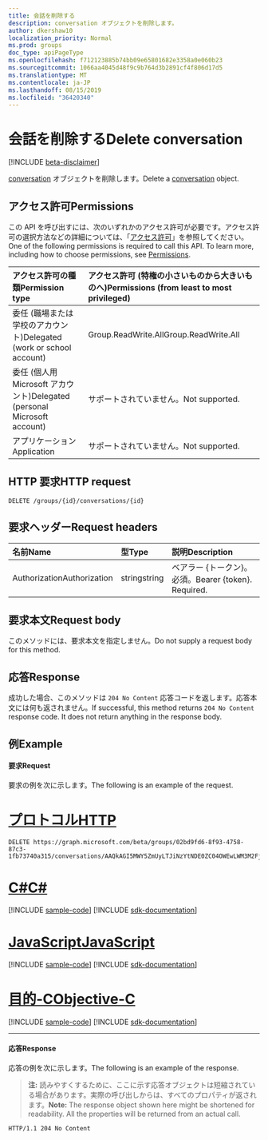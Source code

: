 ```yaml
---
title: 会話を削除する
description: conversation オブジェクトを削除します。
author: dkershaw10
localization_priority: Normal
ms.prod: groups
doc_type: apiPageType
ms.openlocfilehash: f712123885b74bb09e65801682e3358a0e060b23
ms.sourcegitcommit: 1066aa4045d48f9c9b764d3b2891cf4f806d17d5
ms.translationtype: MT
ms.contentlocale: ja-JP
ms.lasthandoff: 08/15/2019
ms.locfileid: "36420340"
---
```

# <a name="delete-conversation"></a><span data-ttu-id="40088-103">会話を削除する</span><span class="sxs-lookup"><span data-stu-id="40088-103">Delete conversation</span></span>

[!INCLUDE [beta-disclaimer](../../includes/beta-disclaimer.md)]

<span data-ttu-id="40088-104">[conversation](../resources/conversation.md) オブジェクトを削除します。</span><span class="sxs-lookup"><span data-stu-id="40088-104">Delete a [conversation](../resources/conversation.md) object.</span></span>

## <a name="permissions"></a><span data-ttu-id="40088-105">アクセス許可</span><span class="sxs-lookup"><span data-stu-id="40088-105">Permissions</span></span>
<span data-ttu-id="40088-p101">この API を呼び出すには、次のいずれかのアクセス許可が必要です。アクセス許可の選択方法などの詳細については、「[アクセス許可](/graph/permissions-reference)」を参照してください。</span><span class="sxs-lookup"><span data-stu-id="40088-p101">One of the following permissions is required to call this API. To learn more, including how to choose permissions, see [Permissions](/graph/permissions-reference).</span></span>

|<span data-ttu-id="40088-108">アクセス許可の種類</span><span class="sxs-lookup"><span data-stu-id="40088-108">Permission type</span></span>      | <span data-ttu-id="40088-109">アクセス許可 (特権の小さいものから大きいものへ)</span><span class="sxs-lookup"><span data-stu-id="40088-109">Permissions (from least to most privileged)</span></span>              |
|:--------------------|:---------------------------------------------------------|
|<span data-ttu-id="40088-110">委任 (職場または学校のアカウント)</span><span class="sxs-lookup"><span data-stu-id="40088-110">Delegated (work or school account)</span></span> | <span data-ttu-id="40088-111">Group.ReadWrite.All</span><span class="sxs-lookup"><span data-stu-id="40088-111">Group.ReadWrite.All</span></span>    |
|<span data-ttu-id="40088-112">委任 (個人用 Microsoft アカウント)</span><span class="sxs-lookup"><span data-stu-id="40088-112">Delegated (personal Microsoft account)</span></span> | <span data-ttu-id="40088-113">サポートされていません。</span><span class="sxs-lookup"><span data-stu-id="40088-113">Not supported.</span></span>    |
|<span data-ttu-id="40088-114">アプリケーション</span><span class="sxs-lookup"><span data-stu-id="40088-114">Application</span></span> | <span data-ttu-id="40088-115">サポートされていません。</span><span class="sxs-lookup"><span data-stu-id="40088-115">Not supported.</span></span> |

## <a name="http-request"></a><span data-ttu-id="40088-116">HTTP 要求</span><span class="sxs-lookup"><span data-stu-id="40088-116">HTTP request</span></span>
<!-- { "blockType": "ignored" } -->
```http
DELETE /groups/{id}/conversations/{id}
```

## <a name="request-headers"></a><span data-ttu-id="40088-117">要求ヘッダー</span><span class="sxs-lookup"><span data-stu-id="40088-117">Request headers</span></span>
| <span data-ttu-id="40088-118">名前</span><span class="sxs-lookup"><span data-stu-id="40088-118">Name</span></span>       | <span data-ttu-id="40088-119">型</span><span class="sxs-lookup"><span data-stu-id="40088-119">Type</span></span> | <span data-ttu-id="40088-120">説明</span><span class="sxs-lookup"><span data-stu-id="40088-120">Description</span></span>|
|:---------------|:--------|:----------|
| <span data-ttu-id="40088-121">Authorization</span><span class="sxs-lookup"><span data-stu-id="40088-121">Authorization</span></span>  | <span data-ttu-id="40088-122">string</span><span class="sxs-lookup"><span data-stu-id="40088-122">string</span></span>  | <span data-ttu-id="40088-p102">ベアラー {トークン}。必須。</span><span class="sxs-lookup"><span data-stu-id="40088-p102">Bearer {token}. Required.</span></span> |

## <a name="request-body"></a><span data-ttu-id="40088-125">要求本文</span><span class="sxs-lookup"><span data-stu-id="40088-125">Request body</span></span>
<span data-ttu-id="40088-126">このメソッドには、要求本文を指定しません。</span><span class="sxs-lookup"><span data-stu-id="40088-126">Do not supply a request body for this method.</span></span>

## <a name="response"></a><span data-ttu-id="40088-127">応答</span><span class="sxs-lookup"><span data-stu-id="40088-127">Response</span></span>
<span data-ttu-id="40088-p103">成功した場合、このメソッドは `204 No Content` 応答コードを返します。応答本文には何も返されません。</span><span class="sxs-lookup"><span data-stu-id="40088-p103">If successful, this method returns `204 No Content` response code. It does not return anything in the response body.</span></span>

## <a name="example"></a><span data-ttu-id="40088-130">例</span><span class="sxs-lookup"><span data-stu-id="40088-130">Example</span></span>
#### <a name="request"></a><span data-ttu-id="40088-131">要求</span><span class="sxs-lookup"><span data-stu-id="40088-131">Request</span></span>
<span data-ttu-id="40088-132">要求の例を次に示します。</span><span class="sxs-lookup"><span data-stu-id="40088-132">The following is an example of the request.</span></span>

# <a name="httptabhttp"></a>[<span data-ttu-id="40088-133">プロトコル</span><span class="sxs-lookup"><span data-stu-id="40088-133">HTTP</span></span>](#tab/http)
<!-- {
  "blockType": "request",
  "name": "delete_group_conversation"
}-->
```http
DELETE https://graph.microsoft.com/beta/groups/02bd9fd6-8f93-4758-87c3-1fb73740a315/conversations/AAQkAGI5MWY5ZmUyLTJiNzYtNDE0ZC04OWEwLWM3M2FjYmM3NzNlZgAQABuXO3guDWBMpyKF7LsVwfU=
```
# <a name="ctabcsharp"></a>[<span data-ttu-id="40088-134">C#</span><span class="sxs-lookup"><span data-stu-id="40088-134">C#</span></span>](#tab/csharp)
[!INCLUDE [sample-code](../includes/snippets/csharp/delete-group-conversation-csharp-snippets.md)]
[!INCLUDE [sdk-documentation](../includes/snippets/snippets-sdk-documentation-link.md)]

# <a name="javascripttabjavascript"></a>[<span data-ttu-id="40088-135">JavaScript</span><span class="sxs-lookup"><span data-stu-id="40088-135">JavaScript</span></span>](#tab/javascript)
[!INCLUDE [sample-code](../includes/snippets/javascript/delete-group-conversation-javascript-snippets.md)]
[!INCLUDE [sdk-documentation](../includes/snippets/snippets-sdk-documentation-link.md)]

# <a name="objective-ctabobjc"></a>[<span data-ttu-id="40088-136">目的-C</span><span class="sxs-lookup"><span data-stu-id="40088-136">Objective-C</span></span>](#tab/objc)
[!INCLUDE [sample-code](../includes/snippets/objc/delete-group-conversation-objc-snippets.md)]
[!INCLUDE [sdk-documentation](../includes/snippets/snippets-sdk-documentation-link.md)]

---


#### <a name="response"></a><span data-ttu-id="40088-137">応答</span><span class="sxs-lookup"><span data-stu-id="40088-137">Response</span></span>
<span data-ttu-id="40088-138">応答の例を次に示します。</span><span class="sxs-lookup"><span data-stu-id="40088-138">The following is an example of the response.</span></span> 
><span data-ttu-id="40088-p104">**注:** 読みやすくするために、ここに示す応答オブジェクトは短縮されている場合があります。実際の呼び出しからは、すべてのプロパティが返されます。</span><span class="sxs-lookup"><span data-stu-id="40088-p104">**Note:** The response object shown here might be shortened for readability. All the properties will be returned from an actual call.</span></span>
<!-- {
  "blockType": "response",
  "truncated": true
} -->
```http
HTTP/1.1 204 No Content
```

<!-- uuid: 8fcb5dbc-d5aa-4681-8e31-b001d5168d79
2015-10-25 14:57:30 UTC -->
<!--
{
  "type": "#page.annotation",
  "description": "Delete conversation",
  "keywords": "",
  "section": "documentation",
  "tocPath": "",
  "suppressions": [
  ]
}
-->
